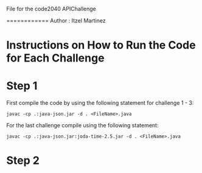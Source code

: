 File for the code2040 APIChallenge

============
Author : Itzel Martinez

Instructions on How to Run the Code for Each Challenge 
=======================================================

Step 1 
======

First compile the code by using the following statement for
challenge 1 - 3: 

	javac -cp .:java-json.jar -d . <FileName>.java

For the last challenge compile using the following statement:

	javac -cp .:java-json.jar:joda-time-2.5.jar -d . <FileName>.java 


Step 2
======



